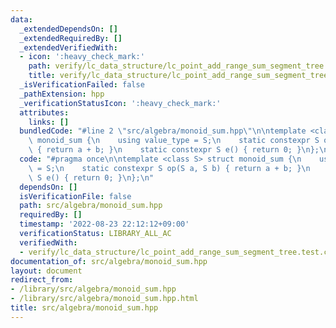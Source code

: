 ```yaml
---
data:
  _extendedDependsOn: []
  _extendedRequiredBy: []
  _extendedVerifiedWith:
  - icon: ':heavy_check_mark:'
    path: verify/lc_data_structure/lc_point_add_range_sum_segment_tree.test.cpp
    title: verify/lc_data_structure/lc_point_add_range_sum_segment_tree.test.cpp
  _isVerificationFailed: false
  _pathExtension: hpp
  _verificationStatusIcon: ':heavy_check_mark:'
  attributes:
    links: []
  bundledCode: "#line 2 \"src/algebra/monoid_sum.hpp\"\n\ntemplate <class S> struct\
    \ monoid_sum {\n    using value_type = S;\n    static constexpr S op(S a, S b)\
    \ { return a + b; }\n    static constexpr S e() { return 0; }\n};\n"
  code: "#pragma once\n\ntemplate <class S> struct monoid_sum {\n    using value_type\
    \ = S;\n    static constexpr S op(S a, S b) { return a + b; }\n    static constexpr\
    \ S e() { return 0; }\n};\n"
  dependsOn: []
  isVerificationFile: false
  path: src/algebra/monoid_sum.hpp
  requiredBy: []
  timestamp: '2022-08-23 22:12:12+09:00'
  verificationStatus: LIBRARY_ALL_AC
  verifiedWith:
  - verify/lc_data_structure/lc_point_add_range_sum_segment_tree.test.cpp
documentation_of: src/algebra/monoid_sum.hpp
layout: document
redirect_from:
- /library/src/algebra/monoid_sum.hpp
- /library/src/algebra/monoid_sum.hpp.html
title: src/algebra/monoid_sum.hpp
---
```


